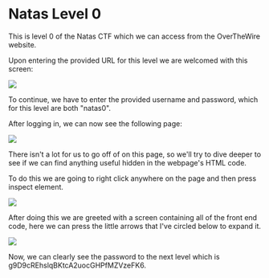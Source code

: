 <h1>Natas Level 0</h1>

<p>This is level 0 of the Natas CTF which we can access from the OverTheWire website.</p>
<p>Upon entering the provided URL for this level we are welcomed with this screen:</p>
<img src="https://i.imgur.com/RX4DPNd.jpg"/>
<p>To continue, we have to enter the provided username and password, which for this level are both "natas0".</p>
<p>After logging in, we can now see the following page:</p>
<img src="https://i.imgur.com/cZlxrfl.jpg"/>
<p>There isn't a lot for us to go off of on this page, so we'll try to dive deeper to see if we can find anything useful hidden in the webpage's HTML code.</p>
<p>To do this we are going to right click anywhere on the page and then press inspect element.</p>
<img src="https://i.imgur.com/4X74iLE.jpg"/>
<p>After doing this we are greeted with a screen containing all of the front end code, here we can press the little arrows that I've circled below to expand it.</p>
<img src="https://i.imgur.com/cuyCLEv.jpg"/>
<p>Now, we can clearly see the password to the next level which is g9D9cREhslqBKtcA2uocGHPfMZVzeFK6.</p>
